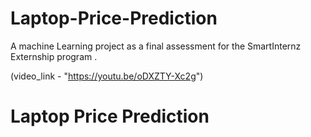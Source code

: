 # Laptop-Price-Prediction
A machine Learning project as a final assessment for the SmartInternz Externship program .

(video_link - "https://youtu.be/oDXZTY-Xc2g")

#                                                Laptop Price Prediction 
